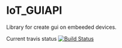 # IoT_GUIAPI
Library for create gui on embeeded devices.

Current travis status [![Build Status](https://travis-ci.org/AdamFull/IoT_GUIAPI.svg?branch=main)](https://travis-ci.org/AdamFull/IoT_GUIAPI)